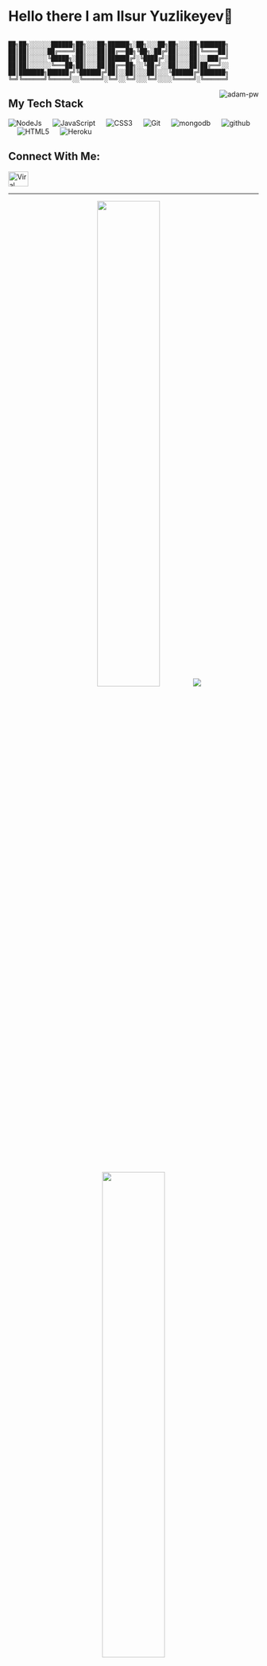 # Hello there I am Ilsur Yuzlikeyev👋

```

██╗██╗░░░░░░██████╗██╗░░░██╗██████╗░██╗░░░██╗██╗░░░██╗███████╗
██║██║░░░░░██╔════╝██║░░░██║██╔══██╗╚██╗░██╔╝██║░░░██║╚════██║
██║██║░░░░░╚█████╗░██║░░░██║██████╔╝░╚████╔╝░██║░░░██║░░███╔═╝
██║██║░░░░░░╚═══██╗██║░░░██║██╔══██╗░░╚██╔╝░░██║░░░██║██╔══╝░░
██║███████╗██████╔╝╚██████╔╝██║░░██║░░░██║░░░╚██████╔╝███████╗
╚═╝╚══════╝╚═════╝░░╚═════╝░╚═╝░░╚═╝░░░╚═╝░░░░╚═════╝░╚══════╝
```

<p><img align="right" src="https://github.com/Adam-pw/Adam-pw/blob/main/animation_500_kxa883sd.gif" alt="adam-pw" /></p>

## My Tech Stack

<p align="left"> 

  <a> 
    <img alt="NodeJs" src="https://img.shields.io/badge/-NodeJS-green?logo=node.js&Color=white">
  </a> 
  &emsp;
  <a> 
     <img alt="JavaScript" src="https://img.shields.io/badge/JavaScript%20-%23F7DF1E.svg?logo=javascript&logoColor=black">
   </a>
  &emsp;
   <a>
    <img alt="CSS3" src="https://img.shields.io/badge/CSS3%20-%231572B6.svg?logo=python&logoColor=white">
  </a>
  &emsp;
  <a>
    <img alt="Git" src="https://img.shields.io/badge/-git-red?logo=git&logoColor=white"/>
  </a>
  &emsp; 
  <a> 
     <img alt="mongodb" src="https://img.shields.io/badge/-mongoDb-green?logo=mongodb&logoColor=white">
   </a>
  &emsp;
  <a> 
    <img alt="github" src="https://img.shields.io/badge/-GitHub-black?logo=github&logoColor=white">
  </a>
  &emsp;
  <a>
    <img alt="HTML5" src="https://img.shields.io/badge/-HTML5-orange?logo=html5&logoColor=white"/>
  </a>
  &emsp;
  <a>
    <img alt="Heroku" src="https://img.shields.io/badge/-Heroku-%23430098?logo=Heroku&logoColor=white"/>
  </a>
</p>


## Connect With Me:
<p align="left">
  <a href="https://www.linkedin.com/in/ilsur-yuzlikeyev-056a291a2/" target="blank"><img align="center"
      src="https://raw.githubusercontent.com/rahuldkjain/github-profile-readme-generator/master/src/images/icons/Social/linked-in-alt.svg"
      alt="Viral Bhadeshiya" height="30" width="40" /></a>
</p>

-----
<p align="center">
  <img height="50%" width="auto" src ="https://github-readme-stats.vercel.app/api?username=ilsuryuz&show_icons=true&count_private=true&theme=synthwave">
  <img src ="http://github-readme-streak-stats.herokuapp.com?user=ilsuryuz&theme=synthwave">
  <img height="50%" width="auto" src ="https://github-readme-stats.vercel.app/api/top-langs/?username=ilsuryuz&layout=compact&theme=synthwave">
  <br>
  <br>
 </p>
 
 -----
 ### Русский
 <p align="center">
  <br>
  <img height="50%" width="auto" src ="https://github-readme-stats.vercel.app/api?username=ilsuryuz&show_icons=true&count_private=true&theme=synthwave&locale=ru">
  <img src ="http://github-readme-streak-stats.herokuapp.com?user=ilsuryuz&theme=synthwave&locale=ru">
  <img height="50%" width="auto" src ="https://github-readme-stats.vercel.app/api/top-langs/?username=ilsuryuz&layout=compact&theme=synthwave&locale=ru">
  <br>
  <br>
 </p>
